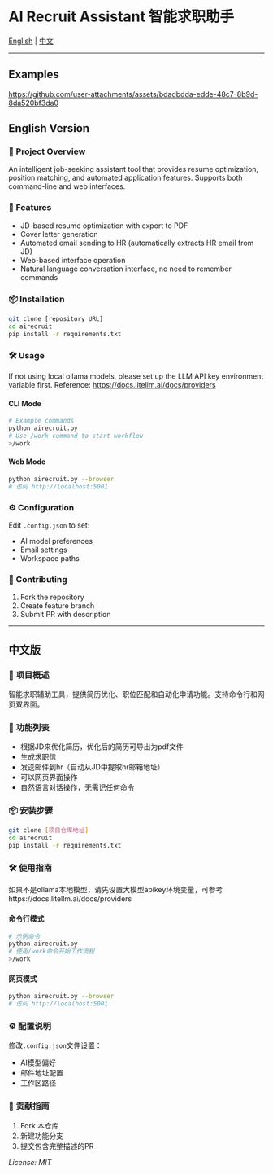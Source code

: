 # AI Recruit Assistant 智能求职助手

[English](#english-version) | [中文](#中文版)

---
## Examples


https://github.com/user-attachments/assets/bdadbdda-edde-48c7-8b9d-8da520bf3da0


## English Version

### 📝 Project Overview
An intelligent job-seeking assistant tool that provides resume optimization, position matching, and automated application features. Supports both command-line and web interfaces.

### 🚀 Features
- JD-based resume optimization with export to PDF
- Cover letter generation
- Automated email sending to HR (automatically extracts HR email from JD)
- Web-based interface operation
- Natural language conversation interface, no need to remember commands

### 📦 Installation
```bash
git clone [repository URL]
cd airecruit
pip install -r requirements.txt
```

### 🛠 Usage
If not using local ollama models, please set up the LLM API key environment variable first. Reference: https://docs.litellm.ai/docs/providers
#### CLI Mode
```bash
# Example commands
python airecruit.py
# Use /work command to start workflow
>/work
```

#### Web Mode
```bash
python airecruit.py --browser
# 访问 http://localhost:5001
```

### ⚙ Configuration
Edit `.config.json` to set:
- AI model preferences
- Email settings
- Workspace paths

### 🤝 Contributing
1. Fork the repository
2. Create feature branch
3. Submit PR with description

---

## 中文版

### 📝 项目概述
智能求职辅助工具，提供简历优化、职位匹配和自动化申请功能。支持命令行和网页双界面。

### 🚀 功能列表
- 根据JD来优化简历，优化后的简历可导出为pdf文件
- 生成求职信
- 发送邮件到hr（自动从JD中提取hr邮箱地址）
- 可以网页界面操作
- 自然语言对话操作，无需记任何命令

### 📦 安装步骤
```bash
git clone [项目仓库地址]
cd airecruit
pip install -r requirements.txt
```

### 🛠 使用指南
如果不是ollama本地模型，请先设置大模型apikey环境变量，可参考https://docs.litellm.ai/docs/providers
#### 命令行模式
```bash
# 示例命令
python airecruit.py
# 使用/work命令开始工作流程
>/work
```

#### 网页模式
```bash
python airecruit.py --browser
# 访问 http://localhost:5001
```

### ⚙ 配置说明
修改`.config.json`文件设置：
- AI模型偏好
- 邮件地址配置
- 工作区路径

### 🤝 贡献指南
1. Fork 本仓库
2. 新建功能分支
3. 提交包含完整描述的PR

_License: MIT_
